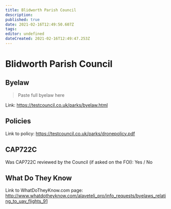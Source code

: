 ```yaml
---
title: Blidworth Parish Council
description: 
published: true
date: 2021-02-16T12:49:50.607Z
tags: 
editor: undefined
dateCreated: 2021-02-16T12:49:47.253Z
---
```


# Blidworth Parish Council


## Byelaw
> Paste full byelaw here

Link:
https://testcouncil.co.uk/parks/byelaw.html

## Policies
Link to policy:
https://testcouncil.co.uk/parks/dronepolicy.pdf

## CAP722C

Was CAP722C reviewed by the Council (if asked on the FOI): Yes / No

## What Do They Know

Link to WhatDoTheyKnow.com page:
http://www.whatdotheyknow.com/alaveteli_pro/info_requests/byelaws_relating_to_uav_flights_91

